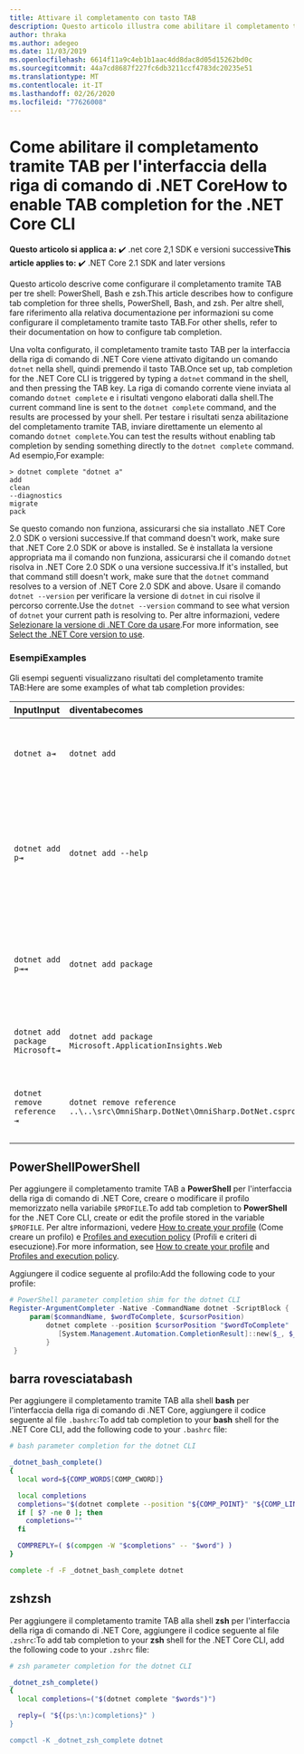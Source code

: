 ```yaml
---
title: Attivare il completamento con tasto TAB
description: Questo articolo illustra come abilitare il completamento tramite tasto TAB nell'interfaccia della riga di comando di .NET Core per PowerShell, Bash e zsh.
author: thraka
ms.author: adegeo
ms.date: 11/03/2019
ms.openlocfilehash: 6614f11a9c4eb1b1aac4dd8dac8d05d15262bd0c
ms.sourcegitcommit: 44a7cd8687f227fc6db3211ccf4783dc20235e51
ms.translationtype: MT
ms.contentlocale: it-IT
ms.lasthandoff: 02/26/2020
ms.locfileid: "77626008"
---
```

# <a name="how-to-enable-tab-completion-for-the-net-core-cli"></a><span data-ttu-id="f2565-103">Come abilitare il completamento tramite TAB per l'interfaccia della riga di comando di .NET Core</span><span class="sxs-lookup"><span data-stu-id="f2565-103">How to enable TAB completion for the .NET Core CLI</span></span>

<span data-ttu-id="f2565-104">**Questo articolo si applica a:** ✔️ .net core 2,1 SDK e versioni successive</span><span class="sxs-lookup"><span data-stu-id="f2565-104">**This article applies to:** ✔️ .NET Core 2.1 SDK and later versions</span></span>

<span data-ttu-id="f2565-105">Questo articolo descrive come configurare il completamento tramite TAB per tre shell: PowerShell, Bash e zsh.</span><span class="sxs-lookup"><span data-stu-id="f2565-105">This article describes how to configure tab completion for three shells, PowerShell, Bash, and zsh.</span></span> <span data-ttu-id="f2565-106">Per altre shell, fare riferimento alla relativa documentazione per informazioni su come configurare il completamento tramite tasto TAB.</span><span class="sxs-lookup"><span data-stu-id="f2565-106">For other shells, refer to their documentation on how to configure tab completion.</span></span>

<span data-ttu-id="f2565-107">Una volta configurato, il completamento tramite tasto TAB per la interfaccia della riga di comando di .NET Core viene attivato digitando un comando `dotnet` nella shell, quindi premendo il tasto TAB.</span><span class="sxs-lookup"><span data-stu-id="f2565-107">Once set up, tab completion for the .NET Core CLI is triggered by typing a `dotnet` command in the shell, and then pressing the TAB key.</span></span> <span data-ttu-id="f2565-108">La riga di comando corrente viene inviata al comando `dotnet complete` e i risultati vengono elaborati dalla shell.</span><span class="sxs-lookup"><span data-stu-id="f2565-108">The current command line is sent to the `dotnet complete` command, and the results are processed by your shell.</span></span> <span data-ttu-id="f2565-109">Per testare i risultati senza abilitazione del completamento tramite TAB, inviare direttamente un elemento al comando `dotnet complete`.</span><span class="sxs-lookup"><span data-stu-id="f2565-109">You can test the results without enabling tab completion by sending something directly to the `dotnet complete` command.</span></span> <span data-ttu-id="f2565-110">Ad esempio,</span><span class="sxs-lookup"><span data-stu-id="f2565-110">For example:</span></span>

```console
> dotnet complete "dotnet a"
add
clean
--diagnostics
migrate
pack
```

<span data-ttu-id="f2565-111">Se questo comando non funziona, assicurarsi che sia installato .NET Core 2.0 SDK o versioni successive.</span><span class="sxs-lookup"><span data-stu-id="f2565-111">If that command doesn't work, make sure that .NET Core 2.0 SDK or above is installed.</span></span> <span data-ttu-id="f2565-112">Se è installata la versione appropriata ma il comando non funziona, assicurarsi che il comando `dotnet` risolva in .NET Core 2.0 SDK o una versione successiva.</span><span class="sxs-lookup"><span data-stu-id="f2565-112">If it's installed, but that command still doesn't work, make sure that the `dotnet` command resolves to a version of .NET Core 2.0 SDK and above.</span></span> <span data-ttu-id="f2565-113">Usare il comando `dotnet --version` per verificare la versione di `dotnet` in cui risolve il percorso corrente.</span><span class="sxs-lookup"><span data-stu-id="f2565-113">Use the `dotnet --version` command to see what version of `dotnet` your current path is resolving to.</span></span> <span data-ttu-id="f2565-114">Per altre informazioni, vedere [Selezionare la versione di .NET Core da usare](../versions/selection.md).</span><span class="sxs-lookup"><span data-stu-id="f2565-114">For more information, see [Select the .NET Core version to use](../versions/selection.md).</span></span>

### <a name="examples"></a><span data-ttu-id="f2565-115">Esempi</span><span class="sxs-lookup"><span data-stu-id="f2565-115">Examples</span></span>

<span data-ttu-id="f2565-116">Gli esempi seguenti visualizzano risultati del completamento tramite TAB:</span><span class="sxs-lookup"><span data-stu-id="f2565-116">Here are some examples of what tab completion provides:</span></span>

<span data-ttu-id="f2565-117">Input</span><span class="sxs-lookup"><span data-stu-id="f2565-117">Input</span></span>                                | <span data-ttu-id="f2565-118">diventa</span><span class="sxs-lookup"><span data-stu-id="f2565-118">becomes</span></span>                                                                     | <span data-ttu-id="f2565-119">perché</span><span class="sxs-lookup"><span data-stu-id="f2565-119">because</span></span>
:------------------------------------|:----------------------------------------------------------------------------|:--------------------------------
`dotnet a⇥`                          | `dotnet add`                                                                 | <span data-ttu-id="f2565-120">`add` è il primo sottocomando in ordine alfabetico.</span><span class="sxs-lookup"><span data-stu-id="f2565-120">`add` is the first subcommand, alphabetically.</span></span>
`dotnet add p⇥`                      | `dotnet add --help`                                                          | <span data-ttu-id="f2565-121">Il completamento tramite TAB rileva la corrispondenza delle sottostringhe e `--help` viene per prima in ordine alfabetico.</span><span class="sxs-lookup"><span data-stu-id="f2565-121">Tab completion matches substrings and `--help` comes first alphabetically.</span></span>
`dotnet add p⇥⇥`                    | `dotnet add package`                                                          | <span data-ttu-id="f2565-122">Se si preme TAB una seconda volta, viene visualizzato il suggerimento successivo.</span><span class="sxs-lookup"><span data-stu-id="f2565-122">Pressing tab a second time brings up the next suggestion.</span></span>      
`dotnet add package Microsoft⇥`      | `dotnet add package Microsoft.ApplicationInsights.Web`                      | <span data-ttu-id="f2565-123">I risultati vengono restituiti in ordine alfabetico.</span><span class="sxs-lookup"><span data-stu-id="f2565-123">Results are returned alphabetically.</span></span>
`dotnet remove reference ⇥`          | `dotnet remove reference ..\..\src\OmniSharp.DotNet\OmniSharp.DotNet.csproj` | <span data-ttu-id="f2565-124">Il completamento tramite TAB è compatibile con i file di progetto.</span><span class="sxs-lookup"><span data-stu-id="f2565-124">Tab completion is project file aware.</span></span>

## <a name="powershell"></a><span data-ttu-id="f2565-125">PowerShell</span><span class="sxs-lookup"><span data-stu-id="f2565-125">PowerShell</span></span>

<span data-ttu-id="f2565-126">Per aggiungere il completamento tramite TAB a **PowerShell** per l'interfaccia della riga di comando di .NET Core, creare o modificare il profilo memorizzato nella variabile `$PROFILE`.</span><span class="sxs-lookup"><span data-stu-id="f2565-126">To add tab completion to **PowerShell** for the .NET Core CLI, create or edit the profile stored in the variable `$PROFILE`.</span></span> <span data-ttu-id="f2565-127">Per altre informazioni, vedere [How to create your profile](/powershell/module/microsoft.powershell.core/about/about_profiles#how-to-create-a-profile) (Come creare un profilo) e [Profiles and execution policy](/powershell/module/microsoft.powershell.core/about/about_profiles#profiles-and-execution-policy) (Profili e criteri di esecuzione).</span><span class="sxs-lookup"><span data-stu-id="f2565-127">For more information, see [How to create your profile](/powershell/module/microsoft.powershell.core/about/about_profiles#how-to-create-a-profile) and [Profiles and execution policy](/powershell/module/microsoft.powershell.core/about/about_profiles#profiles-and-execution-policy).</span></span> 

<span data-ttu-id="f2565-128">Aggiungere il codice seguente al profilo:</span><span class="sxs-lookup"><span data-stu-id="f2565-128">Add the following code to your profile:</span></span>

```powershell
# PowerShell parameter completion shim for the dotnet CLI 
Register-ArgumentCompleter -Native -CommandName dotnet -ScriptBlock {
     param($commandName, $wordToComplete, $cursorPosition)
         dotnet complete --position $cursorPosition "$wordToComplete" | ForEach-Object {
            [System.Management.Automation.CompletionResult]::new($_, $_, 'ParameterValue', $_)
         }
 }
```

## <a name="bash"></a><span data-ttu-id="f2565-129">barra rovesciata</span><span class="sxs-lookup"><span data-stu-id="f2565-129">bash</span></span>

<span data-ttu-id="f2565-130">Per aggiungere il completamento tramite TAB alla shell **bash** per l'interfaccia della riga di comando di .NET Core, aggiungere il codice seguente al file `.bashrc`:</span><span class="sxs-lookup"><span data-stu-id="f2565-130">To add tab completion to your **bash** shell for the .NET Core CLI, add the following code to your `.bashrc` file:</span></span>

```bash
# bash parameter completion for the dotnet CLI

_dotnet_bash_complete()
{
  local word=${COMP_WORDS[COMP_CWORD]}

  local completions
  completions="$(dotnet complete --position "${COMP_POINT}" "${COMP_LINE}" 2>/dev/null)"
  if [ $? -ne 0 ]; then
    completions=""
  fi

  COMPREPLY=( $(compgen -W "$completions" -- "$word") )
}

complete -f -F _dotnet_bash_complete dotnet
```

## <a name="zsh"></a><span data-ttu-id="f2565-131">zsh</span><span class="sxs-lookup"><span data-stu-id="f2565-131">zsh</span></span>

<span data-ttu-id="f2565-132">Per aggiungere il completamento tramite TAB alla shell **zsh** per l'interfaccia della riga di comando di .NET Core, aggiungere il codice seguente al file `.zshrc`:</span><span class="sxs-lookup"><span data-stu-id="f2565-132">To add tab completion to your **zsh** shell for the .NET Core CLI, add the following code to your `.zshrc` file:</span></span>

```zsh
# zsh parameter completion for the dotnet CLI

_dotnet_zsh_complete() 
{
  local completions=("$(dotnet complete "$words")")

  reply=( "${(ps:\n:)completions}" )
}

compctl -K _dotnet_zsh_complete dotnet
```
